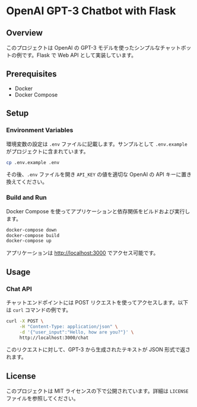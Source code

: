 # OpenAI GPT-3 Chatbot with Flask

## Overview

このプロジェクトは OpenAI の GPT-3 モデルを使ったシンプルなチャットボットの例です。Flask で Web API として実装しています。

## Prerequisites

- Docker
- Docker Compose

## Setup

### Environment Variables

環境変数の設定は `.env` ファイルに記載します。サンプルとして `.env.example` がプロジェクトに含まれています。

```bash
cp .env.example .env
```

その後、`.env` ファイルを開き `API_KEY` の値を適切な OpenAI の API キーに置き換えてください。

### Build and Run

Docker Compose を使ってアプリケーションと依存関係をビルドおよび実行します。

```bash
docker-compose down
docker-compose build
docker-compose up
```

アプリケーションは [http://localhost:3000](http://localhost:3000) でアクセス可能です。

## Usage

### Chat API

チャットエンドポイントには POST リクエストを使ってアクセスします。以下は `curl` コマンドの例です。

```bash
curl -X POST \
     -H "Content-Type: application/json" \
     -d '{"user_input":"Hello, how are you?"}' \
     http://localhost:3000/chat
```

このリクエストに対して、GPT-3 から生成されたテキストが JSON 形式で返されます。

## License

このプロジェクトは MIT ライセンスの下で公開されています。詳細は `LICENSE` ファイルを参照してください。
